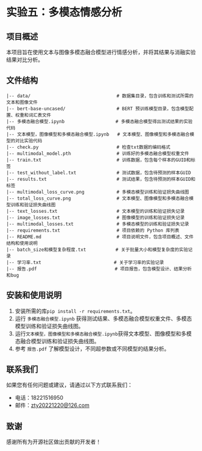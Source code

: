 # 实验五：多模态情感分析

## 项目概述

本项目旨在使用文本与图像多模态融合模型进行情感分析，并将其结果与消融实验结果对比分析。

## 文件结构

```
|-- data/                                # 数据集目录，包含训练和测试所需的文本和图像文件
|-- bert-base-uncased/                   # BERT 预训练模型目录，包含模型配置、权重和词汇表文件
|-- 多模态融合模型.ipynb                   # 多模态融合模型得出测试结果的实验代码
|-- 文本模型，图像模型和多模态融合模型.ipynb   # 文本模型、图像模型和多模态融合模型的对比实验代码
|-- check.py                             # 检查txt数据的编码格式
|-- multimodal_model.pth                 # 训练好的多模态融合模型权重文件
|-- train.txt                            # 训练数据，包含每个样本的GUID和标签
|-- test_without_label.txt               # 测试数据，包含待预测的样本GUID
|-- results.txt                          # 测试结果，包含待预测的样本GUID和标签
|-- multimodal_loss_curve.png            # 多模态模型训练和验证损失曲线图
|-- total_loss_curve.png                 # 文本模型、图像模型和多模态融合模型训练和验证损失曲线图
|-- text_losses.txt                      # 文本模型的训练和验证损失记录
|-- image_losses.txt                     # 图像模型的训练和验证损失记录
|-- multimodal_losses.txt                # 多模态模型的训练和验证损失记录
|-- requirements.txt                     # 项目依赖的 Python 库列表
|-- README.md                            # 项目说明文件，包含项目概述、文件结构和使用说明
|-- batch_size和模型复杂程度.txt           # 关于批量大小和模型复杂度的实验记录
|-- 学习率.txt                           # 关于学习率的实验记录
|-- 报告.pdf                             # 项目报告，包含模型设计、结果分析和bug
```

## 安装和使用说明

1. 安装所需的库`pip install -r requirements.txt`。
2. 运行 `多模态融合模型.ipynb`  获得测试结果、多模态融合模型权重文件、多模态模型训练和验证损失曲线图。
3. 运行`文本模型，图像模型和多模态融合模型.ipynb`获得文本模型、图像模型和多模态融合模型训练和验证损失曲线图。
1. 参考 `报告.pdf` 了解模型设计，不同超参数或不同模型的结果分析。

## 联系我们

如果您有任何问题或建议，请通过以下方式联系我们：

- 电话：18221516950
- 邮件：zty20221220@126.com

## 致谢

感谢所有为开源社区做出贡献的开发者！